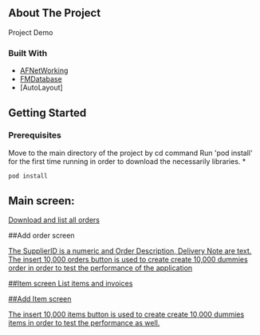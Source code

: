 

<!-- ABOUT THE PROJECT -->
## About The Project

 Project Demo

### Built With

* [AFNetWorking](https://github.com/AFNetworking/AFNetworking)
* [FMDatabase](https://github.com/ccgus/fmdb)
* [AutoLayout]

<!-- GETTING STARTED -->
## Getting Started

### Prerequisites

Move to the main directory of the project by cd command
Run 'pod install' for the first time running in order to download the necessarily libraries.
* 
  ```sh
  pod install 
  ```

<!-- USAGE EXAMPLES -->
## Main screen:


<a href="https://i.ibb.co/H2vyPqD/Simulator-Screen-Shot-i-Phone-11-Pro-2021-09-05-at-05-20-47.png"> 
 
Download and list all orders

</a>


##Add order screen

<a href="https://i.ibb.co/Y8kwR2b/Simulator-Screen-Shot-i-Phone-11-Pro-2021-09-05-at-05-20-50.png">

The SupplierID is a numeric and Order Description, Delivery Note are text.
The insert 10,000 orders button is used to create create 10,000 dummies order in order to test the performance of the application

##Item screen
List items and invoices

<a href="https://i.ibb.co/fnQzsHx/Simulator-Screen-Shot-i-Phone-11-Pro-2021-09-05-at-05-21-16.png">
 
##Add Item screen
 
<a href="https://i.ibb.co/VSZj1Pz/Simulator-Screen-Shot-i-Phone-11-Pro-2021-09-05-at-05-21-19.png">

The insert 10,000 items button is used to create create 10,000 dummies items in order to test the performance as well.

